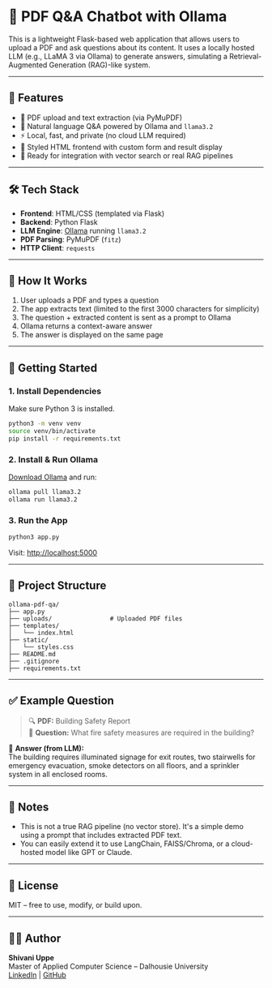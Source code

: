 # 🧠 PDF Q&A Chatbot with Ollama

This is a lightweight Flask-based web application that allows users to upload a PDF and ask questions about its content. It uses a locally hosted LLM (e.g., LLaMA 3 via Ollama) to generate answers, simulating a Retrieval-Augmented Generation (RAG)-like system.

---

## 🚀 Features

- 📄 PDF upload and text extraction (via PyMuPDF)
- 💬 Natural language Q&A powered by Ollama and `llama3.2`
- ⚡ Local, fast, and private (no cloud LLM required)
- 🎨 Styled HTML frontend with custom form and result display
- 🔁 Ready for integration with vector search or real RAG pipelines

---

## 🛠️ Tech Stack

- **Frontend**: HTML/CSS (templated via Flask)
- **Backend**: Python Flask
- **LLM Engine**: [Ollama](https://ollama.com/) running `llama3.2`
- **PDF Parsing**: PyMuPDF (`fitz`)
- **HTTP Client**: `requests`

---

## 🧪 How It Works

1. User uploads a PDF and types a question
2. The app extracts text (limited to the first 3000 characters for simplicity)
3. The question + extracted content is sent as a prompt to Ollama
4. Ollama returns a context-aware answer
5. The answer is displayed on the same page

---

## 🧰 Getting Started

### 1. Install Dependencies

Make sure Python 3 is installed.

```bash
python3 -m venv venv
source venv/bin/activate
pip install -r requirements.txt
```

### 2. Install & Run Ollama

[Download Ollama](https://ollama.com/download) and run:

```bash
ollama pull llama3.2
ollama run llama3.2
```

### 3. Run the App

```bash
python3 app.py
```

Visit: [http://localhost:5000](http://localhost:5000)

---

## 📂 Project Structure

```
ollama-pdf-qa/
├── app.py
├── uploads/                # Uploaded PDF files
├── templates/
│   └── index.html
├── static/
│   └── styles.css
├── README.md
├── .gitignore
├── requirements.txt
```

---

## ✅ Example Question

> 🔍 **PDF:** Building Safety Report  
> 💬 **Question:** What fire safety measures are required in the building?

🧠 **Answer (from LLM):**  
The building requires illuminated signage for exit routes, two stairwells for emergency evacuation, smoke detectors on all floors, and a sprinkler system in all enclosed rooms.

---

## 📌 Notes

- This is not a true RAG pipeline (no vector store). It's a simple demo using a prompt that includes extracted PDF text.
- You can easily extend it to use LangChain, FAISS/Chroma, or a cloud-hosted model like GPT or Claude.

---

## 📃 License

MIT – free to use, modify, or build upon.

---

## 👩‍💻 Author

**Shivani Uppe**  
Master of Applied Computer Science – Dalhousie University  
[LinkedIn](https://www.linkedin.com/in/shivaniuppe) | [GitHub](https://github.com/shivaniuppe)
